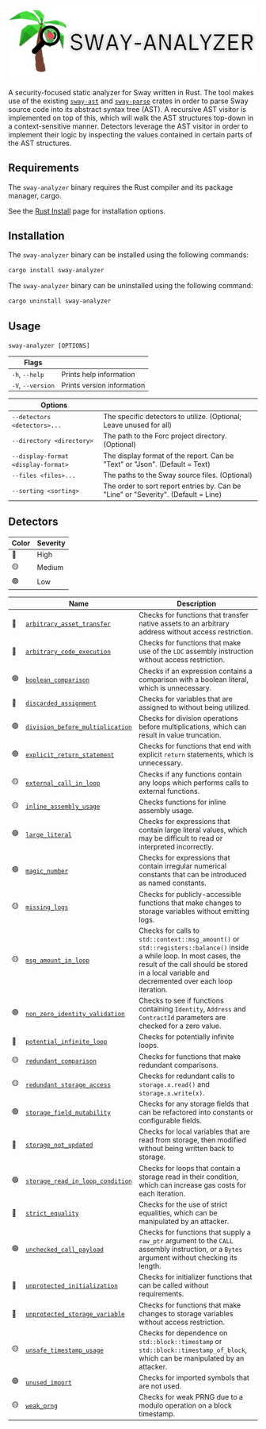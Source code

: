 # ![](assets/banner.png)

A security-focused static analyzer for Sway written in Rust. The tool makes use of the existing [`sway-ast`](https://github.com/FuelLabs/sway/tree/master/sway-ast) and [`sway-parse`](https://github.com/FuelLabs/sway/tree/master/sway-parse) crates in order to parse Sway source code into its abstract syntax tree (AST). A recursive AST visitor is implemented on top of this, which will walk the AST structures top-down in a context-sensitive manner. Detectors leverage the AST visitor in order to implement their logic by inspecting the values contained in certain parts of the AST structures.

## Requirements

The `sway-analyzer` binary requires the Rust compiler and its package manager, cargo.

See the [Rust Install](https://www.rust-lang.org/tools/install) page for installation options.

## Installation

The `sway-analyzer` binary can be installed using the following commands:

```bash
cargo install sway-analyzer
```

The `sway-analyzer` binary can be uninstalled using the following command:

```bash
cargo uninstall sway-analyzer
```

## Usage

`sway-analyzer [OPTIONS]`

| Flags | |
|-|-|
| `-h`, `--help` | Prints help information |
| `-V`, `--version` | Prints version information |

| Options | |
|-|-|
| `--detectors <detectors>...` | The specific detectors to utilize. (Optional; Leave unused for all) |
| `--directory <directory>` | The path to the Forc project directory. (Optional) |
| `--display-format <display-format>` | The display format of the report. Can be "Text" or "Json". (Default = Text) |
| `--files <files>...` | The paths to the Sway source files. (Optional) |
| `--sorting <sorting>` | The order to sort report entries by. Can be "Line" or "Severity". (Default = Line) |

## Detectors

| Color | Severity |
|-|-|
| 🔴 | High |
| 🟡 | Medium |
| 🟢 | Low |

|  | Name | Description |
|-|-|-|
| 🔴 | [`arbitrary_asset_transfer`](https://github.com/camden-smallwood/sway-analyzer/wiki/Detectors#arbitrary-asset-transfer) | Checks for functions that transfer native assets to an arbitrary address without access restriction. |
| 🔴 | [`arbitrary_code_execution`](https://github.com/camden-smallwood/sway-analyzer/wiki/Detectors#arbitrary-code-execution) | Checks for functions that make use of the `LDC` assembly instruction without access restriction. |
| 🟢 | [`boolean_comparison`](https://github.com/camden-smallwood/sway-analyzer/wiki/Detectors#boolean-comparison) | Checks if an expression contains a comparison with a boolean literal, which is unnecessary. |
| 🔴 | [`discarded_assignment`](https://github.com/camden-smallwood/sway-analyzer/wiki/Detectors#discarded-assignment) | Checks for variables that are assigned to without being utilized. |
| 🟢 | [`division_before_multiplication`](https://github.com/camden-smallwood/sway-analyzer/wiki/Detectors#division-before-multiplication) | Checks for division operations before multiplications, which can result in value truncation. |
| 🟢 | [`explicit_return_statement`](https://github.com/camden-smallwood/sway-analyzer/wiki/Detectors#explicit-return-statement) | Checks for functions that end with explicit `return` statements, which is unnecessary. |
| 🟡 | [`external_call_in_loop`](https://github.com/camden-smallwood/sway-analyzer/wiki/Detectors#external-call-in-loop) | Checks if any functions contain any loops which performs calls to external functions. |
| 🟡 | [`inline_assembly_usage`](https://github.com/camden-smallwood/sway-analyzer/wiki/Detectors#inline-assembly-usage) | Checks functions for inline assembly usage. |
| 🟢 | [`large_literal`](https://github.com/camden-smallwood/sway-analyzer/wiki/Detectors#large-literal) | Checks for expressions that contain large literal values, which may be difficult to read or interpreted incorrectly. |
| 🟢 | [`magic_number`](https://github.com/camden-smallwood/sway-analyzer/wiki/Detectors#magic-number) | Checks for expressions that contain irregular numerical constants that can be introduced as named constants. |
| 🟡 | [`missing_logs`](https://github.com/camden-smallwood/sway-analyzer/wiki/Detectors#missing-logs) | Checks for publicly-accessible functions that make changes to storage variables without emitting logs. |
| 🟡 | [`msg_amount_in_loop`](https://github.com/camden-smallwood/sway-analyzer/wiki/Detectors#msg-amount-in-loop) | Checks for calls to `std::context::msg_amount()` or `std::registers::balance()` inside a while loop. In most cases, the result of the call should be stored in a local variable and decremented over each loop iteration. |
| 🟢 | [`non_zero_identity_validation`](https://github.com/camden-smallwood/sway-analyzer/wiki/Detectors#non-zero-identity-validation) | Checks to see if functions containing `Identity`, `Address` and `ContractId` parameters are checked for a zero value. |
| 🔴 | [`potential_infinite_loop`](https://github.com/camden-smallwood/sway-analyzer/wiki/Detectors#potential-infinite-loop) | Checks for potentially infinite loops. |
| 🟡 | [`redundant_comparison`](https://github.com/camden-smallwood/sway-analyzer/wiki/Detectors#redundant-comparison) | Checks for functions that make redundant comparisons. |
| 🟡 | [`redundant_storage_access`](https://github.com/camden-smallwood/sway-analyzer/wiki/Detectors#redundant-storage-access) | Checks for redundant calls to `storage.x.read()` and `storage.x.write(x)`. |
| 🟢 | [`storage_field_mutability`](https://github.com/camden-smallwood/sway-analyzer/wiki/Detectors#storage-field-mutability) | Checks for any storage fields that can be refactored into constants or configurable fields. |
| 🔴 | [`storage_not_updated`](https://github.com/camden-smallwood/sway-analyzer/wiki/Detectors#storage-not-updated) | Checks for local variables that are read from storage, then modified without being written back to storage. |
| 🟢 | [`storage_read_in_loop_condition`](https://github.com/camden-smallwood/sway-analyzer/wiki/Detectors#storage-read-in-loop-condition) | Checks for loops that contain a storage read in their condition, which can increase gas costs for each iteration. |
| 🔴 | [`strict_equality`](https://github.com/camden-smallwood/sway-analyzer/wiki/Detectors#strict-equality) | Checks for the use of strict equalities, which can be manipulated by an attacker. |
| 🟢 | [`unchecked_call_payload`](https://github.com/camden-smallwood/sway-analyzer/wiki/Detectors#unchecked-call-payload) | Checks for functions that supply a `raw_ptr` argument to the `CALL` assembly instruction, or a `Bytes` argument without checking its length. |
| 🔴 | [`unprotected_initialization`](https://github.com/camden-smallwood/sway-analyzer/wiki/Detectors#unprotected-initialization) | Checks for initializer functions that can be called without requirements. |
| 🔴 | [`unprotected_storage_variable`](https://github.com/camden-smallwood/sway-analyzer/wiki/Detectors#unprotected-storage-variable) | Checks for functions that make changes to storage variables without access restriction. |
| 🟡 | [`unsafe_timestamp_usage`](https://github.com/camden-smallwood/sway-analyzer/wiki/Detectors#unsafe-timestamp-usage) | Checks for dependence on `std::block::timestamp` or `std::block::timestamp_of_block`, which can be manipulated by an attacker. |
| 🟢 | [`unused_import`](https://github.com/camden-smallwood/sway-analyzer/wiki/Detectors#unused-import) | Checks for imported symbols that are not used. |
| 🟡 | [`weak_prng`](https://github.com/camden-smallwood/sway-analyzer/wiki/Detectors#weak-prng) | Checks for weak PRNG due to a modulo operation on a block timestamp. |
